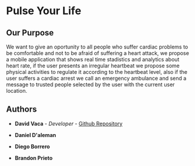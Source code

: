 # Pulse Your Life


## Our Purpose
We want to give an oportunity to all people who suffer cardiac problems to be 
comfortable and not to be afraid of suffering a heart attack, we propose a mobile application that shows real time stadistics and analytics about heart rate, if the user presents an irregular heartbeat we propose some physical activities to regulate it according to the heartbeat level, also if the user suffers a cardiac arrest we call an emergency ambulance and send a message to trusted people selected by the user with the current user location.


##  Authors


* **David Vaca** - *Developer* - [Github Repository](https://github.com/vdavid30)

* **Daniel D'aleman**

* **Diego Borrero**

* **Brandon Prieto**

